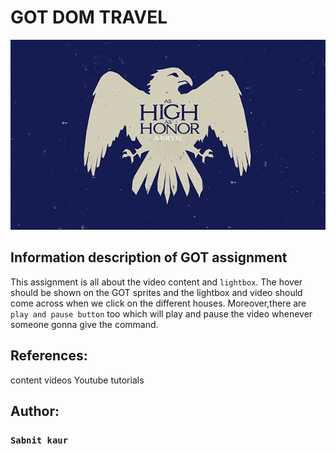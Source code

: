 # GOT DOM TRAVEL 

![readme](/images/arryn.jpg)

## Information description of GOT assignment

This assignment is all about the video content and ``lightbox``. The hover should be shown on the GOT sprites and the lightbox and video should come across when we click on the different houses. Moreover,there are ```play and pause button``` too which will play and pause the video whenever someone gonna give the command. 


## References:
content videos
Youtube tutorials


## Author:
### ```Sabnit kaur```

